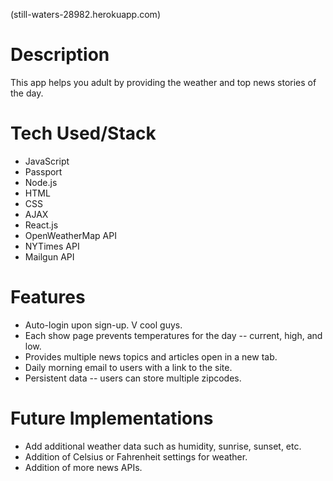 (still-waters-28982.herokuapp.com)

# Description

This app helps you adult by providing the weather and top news stories of the day.

# Tech Used/Stack

* JavaScript
* Passport
* Node.js
* HTML
* CSS
* AJAX
* React.js
* OpenWeatherMap API
* NYTimes API
* Mailgun API

# Features

* Auto-login upon sign-up. V cool guys.
* Each show page prevents temperatures for the day -- current, high, and low.
* Provides multiple news topics and articles open in a new tab.
* Daily morning email to users with a link to the site.
* Persistent data -- users can store multiple zipcodes.

# Future Implementations

* Add additional weather data such as humidity, sunrise, sunset, etc.
* Addition of Celsius or Fahrenheit settings for weather.
* Addition of more news APIs.
